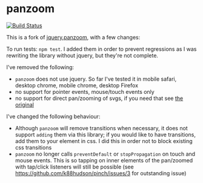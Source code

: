 # panzoom

[![Build Status](https://travis-ci.org/k88hudson/panzoom.svg)](https://travis-ci.org/k88hudson/panzoom)

This is a fork of [jquery.panzoom](https://github.com/timmywil/jquery.panzoom), with a few changes:

To run tests: `npm test`. I added them in order to prevent regressions as I was rewriting the library without jquery, but they're not complete.

I've removed the following:

* `panzoom` does not use jquery. So far I've tested it in mobile safari, desktop chrome, mobile chrome, desktop Firefox
* no support for pointer events, mouse/touch events only
* no support for direct pan/zooming of svgs, if you need that see [the original](https://github.com/timmywil/jquery.panzoom#svg-support)

I've changed the following behaviour:

* Although `panzoom` will remove transitions when necessary, it does not support `adding` them via this library; if you would like to have transitions, add them to your element in css. I did this in order not to block existing css transitions
* `panzoom` no longer calls `preventDefault` or `stopPropagation` on touch and mouse events. This is so tapping on inner elements of the pan/zoomed with tap/click listeners will still be possible (see https://github.com/k88hudson/pinch/issues/3 for outstanding issue)

